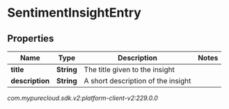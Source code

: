 # SentimentInsightEntry


## Properties

| Name | Type | Description | Notes |
| ------------ | ------------- | ------------- | ------------- |
| **title** | **String** | The title given to the insight |  |
| **description** | **String** | A short description of the insight |  |




_com.mypurecloud.sdk.v2:platform-client-v2:229.0.0_
